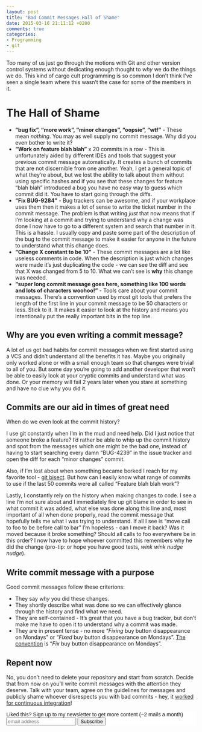 ```yaml
---
layout: post
title: "Bad Commit Messages Hall of Shame"
date: 2015-03-16 21:11:12 +0200
comments: true
categories: 
- Programming
- git
---
```


Too many of us just go through the motions with Git and other version control systems without dedicating enough thought to *why* we do the things we do. This kind of cargo cult programming is so common I don’t think I’ve seen a single team where this wasn’t the case for some of the members in it.

# The Hall of Shame

* **“bug fix”, “more work”, “minor changes”, “oopsie”, “wtf”** - These mean *nothing*. You may as well supply no commit message. Why did you even bother to write it?
* **“Work on feature blah blah”** x 20 commits in a row - This is unfortunately aided by different IDEs and tools that suggest your previous commit message automatically. It creates a bunch of commits that are not discernible from one another. Yeah, I get a general topic of what they’re about, but we lost the ability to talk about them without using specific hashes and if you see that these changes for feature “blah blah” introduced a bug you have no easy way to guess which commit did it. You have to start going through the diffs.
* **“Fix BUG-9284”** - Bug trackers can be awesome, and if your workplace uses them then it makes a lot of sense to write the ticket number in the commit message. The problem is that writing *just* that now means that if I’m looking at a commit and trying to understand why a change was done I now have to go to a different system and search that number in it. This is a hassle. I usually copy and paste some part of the description of the bug to the commit message to make it easier for anyone in the future to understand what this change does.
* **“Change X constant to be 10”** - These commit messages are a lot like useless comments in code. When the description is just which changes were made it’s just duplicating the code - we can see the diff and see that X was changed from 5 to 10. What we can’t see is **why** this change was needed.
* **“super long commit message goes here, something like 100 words and lots of characters woohoo!”** - Tools care about your commit messages. There’s a convention used by most git tools that prefers the length of the first line in your commit message to be 50 characters or less. Stick to it. It makes it easier to look at the history and means you intentionally put the really important bits in the top line.

## Why are you even writing a commit message?
A lot of us got bad habits for commit messages when we first started using a VCS and didn’t understand all the benefits it has. Maybe you originally only worked alone or with a small enough team so that changes were trivial to all of you. But some day you’re going to add another developer that won’t be able to easily look at your cryptic commits and understand what was done. Or your memory will fail 2 years later when you stare at something and have no clue why you did it.

## Commits are our aid in times of great need
When do we even look at the commit history?

I use git constantly when I’m in the mud and need help. Did I just notice that someone broke a feature? I’d rather be able to whip up the commit history and spot from the messages which one might be the bad one, instead of having to start searching every damn “BUG-4239” in the issue tracker and open the diff for each “minor changes” commit.

Also, if I’m lost about when something became borked I reach for my favorite tool - [git bisect](/2012/04/10/using-binary-search-for-debugging/). But how can I easily know what range of commits to use if the last 50 commits were all called “Feature blah blah work”?

Lastly, I constantly rely on the history when making changes to code. I see a line I’m not sure about and I immediately fire up git blame in order to see in what commit it was added, what else was done along this line and, most important of all when done properly, read the commit message that hopefully tells me what I was trying to understand. If all I see is “move call to foo to be before call to bar” I’m hopeless - can I move it back? Was it moved because it broke something? Should all calls to foo everywhere be in this order? I now have to hope whoever committed this remembers why he did the change (pro-tip: or hope you have good tests, *wink wink nudge nudge*).

## Write commit message with a purpose

Good commit messages follow these criterions:

 * They say *why* you did these changes.
 * They shortly describe what was done so we can effectively glance through the history and find what we need.
 * They are self-contained - It’s great that you have a bug tracker, but don’t make me have to open it to understand why a commit was made.
 * They are in present tense - no more “*Fixing* buy button disappearance on Mondays” or “*Fixed* buy button disappearance on Mondays”. [The convention](http://tbaggery.com/2008/04/19/a-note-about-git-commit-messages.html) is “*Fix* buy button disappearance on Mondays”.

## Repent now

No, you don’t need to delete your repository and start from scratch. Decide that from now on you’ll write commit messages with the attention they deserve. Talk with your team, agree on the guidelines for messages and publicly shame whoever disrespects you with bad commits - hey, it [worked for continuous integration](http://youbrokethebuild.com)!

<!-- Begin MailChimp Signup Form -->
<link href="http://cdn-images.mailchimp.com/embedcode/slim-081711.css" rel="stylesheet" type="text/css">
<style type="text/css">
    #mc_embed_signup{background:#fff; clear:left; font:14px Helvetica,Arial,sans-serif; }
    /* Add your own MailChimp form style overrides in your site stylesheet or in this style block.
       We recommend moving this block and the preceding CSS link to the HEAD of your HTML file. */
</style>
<div id="mc_embed_signup">
<form action="http://codelord.us6.list-manage.com/subscribe/post?u=78b36f07d7d2e7e91eb8deee3&amp;id=c9a8d439c8" method="post" id="mc-embedded-subscribe-form" name="mc-embedded-subscribe-form" class="validate" target="_blank" novalidate>
    <label for="mce-EMAIL">Liked this? Sign up to my newsletter to get more content (~2 mails a month)</label>
    <input type="email" value="" name="EMAIL" class="email" id="mce-EMAIL" placeholder="email address" required style="display: inline">
    <input type="hidden" value="" name="SIGNUP_URL" class="email" id="mce-SIGNUP_URL">
    <input type="submit" value="Subscribe" name="subscribe" id="mc-embedded-subscribe" class="button" style="display: inline">
</form>
</div>
<script type="text/javascript">
document.getElementById('mce-SIGNUP_URL').value = document.location.href;
</script>
<!--End mc_embed_signup-->
